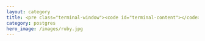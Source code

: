 ```yaml
---
layout: category
title: <pre class="terminal-window"><code id="terminal-content"></code></pre>
category: postgres
hero_image: /images/ruby.jpg
---
```

